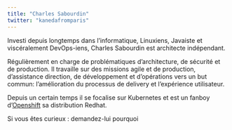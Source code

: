 ```yaml
---
title: "Charles Sabourdin"
twitter: "kanedafromparis"
---
```


Investi depuis longtemps dans l’informatique, Linuxiens, Javaiste et
viscéralement DevOps-iens, Charles Sabourdin est architecte
indépendant. 

Régulièrement en charge de problématiques d’architecture, de sécurité et
de production. Il travaille sur des missions agile et de production,
d’assistance direction, de développement et d’opérations vers un but
commun: l’amélioration du processus de delivery et l’expérience
utilisateur.

Depuis un certain temps il se focalise sur Kubernetes et est un fanboy
d’[Openshift](https://www.openshift.org/) sa distribution Redhat. 

Si vous êtes curieux : demandez-lui pourquoi
